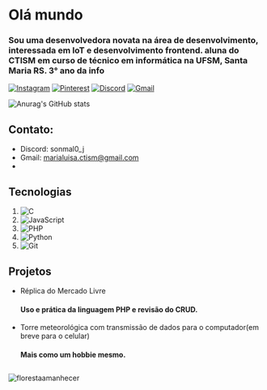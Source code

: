 # Olá mundo
### Sou uma desenvolvedora novata na área de desenvolvimento, interessada em IoT e desenvolvimento frontend. aluna do CTISM em curso de técnico em informática na UFSM, Santa Maria RS. 3° ano da info
[![Instagram](https://img.shields.io/badge/Instagram-%23E4405F.svg?style=for-the-badge&logo=Instagram&logoColor=white)](https://www.instagram.com/mlkmal0_j/)
[![Pinterest](https://img.shields.io/badge/Pinterest-%23E60023.svg?style=for-the-badge&logo=Pinterest&logoColor=white)](https://br.pinterest.com/mlkmal0/)
[![Discord](https://img.shields.io/badge/Discord-%235865F2.svg?style=for-the-badge&logo=discord&logoColor=white)](https://discord.com/)
[![Gmail](https://img.shields.io/badge/Gmail-D14836?style=for-the-badge&logo=gmail&logoColor=white)](https://mail.google.com/)

![Anurag's GitHub stats](https://github-readme-stats.vercel.app/api?username=MLKmalu&show_icons=true&theme=cobalt)

## Contato:

- Discord: sonmal0_j
- Gmail: marialuisa.ctism@gmail.com
- 
## Tecnologias

1. ![C](https://img.shields.io/badge/c-%2300599C.svg?style=for-the-badge&logo=c&logoColor=white)
2. ![JavaScript](https://img.shields.io/badge/javascript-%23323330.svg?style=for-the-badge&logo=javascript&logoColor=%23F7DF1E)
3. ![PHP](https://img.shields.io/badge/php-%23777BB4.svg?style=for-the-badge&logo=php&logoColor=white)
4. ![Python](https://img.shields.io/badge/python-3670A0?style=for-the-badge&logo=python&logoColor=ffdd54)
5. ![Git](https://img.shields.io/badge/git-%23F05033.svg?style=for-the-badge&logo=git&logoColor=white)

## Projetos

- Réplica do Mercado Livre
  #### Uso e prática da linguagem PHP e revisão do CRUD.
- Torre meteorológica com transmissão de dados para o computador(em breve para o celular)
  #### Mais como um hobbie mesmo.
  
##

![florestaamanhecer](https://i.pinimg.com/originals/bf/78/35/bf78358ddb423e409345ef9006c3415f.gif)
